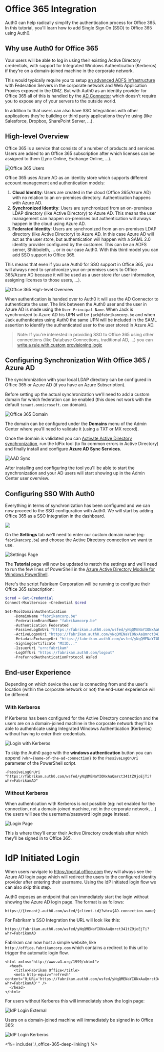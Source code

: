 # Office 365 Integration

Auth0 can help radically simplify the authentication process for Office 365. In this tutorial, you'll learn how to add Single Sign On (SSO) to Office 365 using Auth0. 

## Why use Auth0 for Office 365

Your users will be able to log in using their existing Active Directory credentials, with support for Integrated Windows Authentication (Kerberos) if they're on a domain-joined machine in the corporate network. 

This would typically require you to setup [an advanced ADFS infrastructure](https://msdn.microsoft.com/en-us/library/azure/dn151324.aspx) with Federation Servers in the corporate network and Web Application Proxies exposed in the DMZ. But with Auth0 as an identity provider for Office 365 all of this is handled by the [AD Connector](/connector/overview) which doesn't require you to expose any of your servers to the outside world.

In addition to that users can also have SSO Integrations with other applications they're building or third party applications they're using (like Salesforce, Dropbox, SharePoint Server, ...).

## High-level Overview

Office 365 is a service that consists of a number of products and services. Users are added to an Office 365 subscription after which licenses can be assigned to them (Lync Online, Exchange Online, ...). 

![Office 365 Users](/media/articles/integrations/office-365/office-365-users-overview.png)

Office 365 uses Azure AD as an identity store which supports different account management and authentication models:

1. **Cloud Identity**: Users are created in the cloud (Office 365/Azure AD) with no relation to an on-premises directory. Authentication happens with Azure AD.
2. **Synchronized Identity**: Users are synchronized from an on-premises LDAP directory (like Active Directory) to Azure AD. This means the user management can happen on-premises but authentication will always happen in the cloud using Azure AD.
3. **Federated Identity**: Users are synchronized from an on-premises LDAP directory (like Active Directory) to Azure AD. In this case Azure AD will act as the user store, but authentication will happen with a SAML 2.0 identity provider configured by the customer. This can be an ADFS server, Shibboleth, ... or in our case Auth0. With this third model you can add SSO support to Office 365.

This means that even if you use Auth0 for SSO support in Office 365, you will always need to synchronize your on-premises users to Office 365/Azure AD because it will be used as a user store (for user information, assigning licenses to those users, ...).

![Office 365 High-level Overview](/media/articles/integrations/office-365/office-365-high-level-overview.png)

When authentication is handed over to Auth0 it will use the AD Connector to authenticate the user. The link between the Auth0 user and the user in Azure AD is made using the `User Principal Name`. When Jack is synchronized to Azure AD his UPN will be `jack@fabrikamcorp.be` and when Jack authenticates using Auth0 the same UPN will be included in the SAML assertion to identify the authenticated user to the user stored in Azure AD. 

> Note: If you're interested in providing SSO to Office 365 using other connections (like Database Connections, traditional AD, ...) you can [write a rule with custom provisioning logic](/integrations/office-365-custom-provisioning)

## Configuring Synchronization With Office 365 / Azure AD

The synchronization with your local LDAP directory can be configured in Office 365 or Azure AD (if you have an Azure Subscription). 

Before setting up the actual synchronization we'll need to add a custom domain for which federation can be enabled (this does not work with the default `tenant.onmicrosoft.com` domain).

![Office 365 Domain](/media/articles/integrations/office-365/office-365-domain.png)

The domain can be configured under the **Domains** menu of the Admin Center where you'll need to validate it (using a TXT or MX record). 

Once the domain is validated you can [Activate Active Directory synchronization](https://portal.office.com/Default.aspx#@/DirSync/DirectorySynchronization.aspx), run the IdFix tool (to fix common errors in Active Directory) and finally install and configure **Azure AD Sync Services**.

![AAD Sync](/media/articles/integrations/office-365/office-365-aad-sync.png)

After installing and configuring the tool you'll be able to start the synchronization and your AD users will start showing up in the Admin Center user overview. 

## Configuring SSO With Auth0

Everything in terms of synchronization has been configured and we can now proceed to the SSO configuration with Auth0. We will start by adding Office 365 as a SSO Integration in the dashboard.

![](/media/articles/integrations/office-365/office-365-SSO.png)

On the **Settings** tab we'll need to enter our custom domain name (eg: `fabrikamcorp.be`) and choose the Active Directory connection we want to use.

![Settings Page](/media/articles/integrations/office-365/office-365-settings-page.png)

The **Tutorial** page will now be updated to match the settings and we'll need to run the few lines of PowerShell in the [Azure Active Directory Module for Windows PowerShell](https://msdn.microsoft.com/en-us/library/azure/jj151815.aspx).

Here's the script Fabrikam Corporation will be running to configure their Office 365 subscription:

```powershell
$cred = Get-Credential
Connect-MsolService –Credential $cred

Set-MsolDomainAuthentication 
    -DomainName "fabrikamcorp.be" 
    -FederationBrandName "fabrikamcorp.be" 
    -Authentication Federated 
    -PassiveLogOnUri "https://fabrikam.auth0.com/wsfed/yNqQMENaYIONxAaQmrct341tZ9joEjTi" 
    -ActiveLogonUri "https://fabrikam.auth0.com/yNqQMENaYIONxAaQmrct341tZ9joEjTi/trust/usernamemixed?connection=FabrikamAD" 
    -MetadataExchangeUri "https://fabrikam.auth0.com/wsfed/yNqQMENaYIONxAaQmrct341tZ9joEjTi/FederationMetadata/2007-06/FederationMetadata.xml?connection=FabrikamAD" 
    -SigningCertificate "MIID..." 
    -IssuerUri "urn:fabrikam" 
    -LogOffUri "https://fabrikam.auth0.com/logout" 
    -PreferredAuthenticationProtocol WsFed
```

## End-user Experience

Depending on which device the user is connecting from and the user's location (within the corporate network or not) the end-user experience will be different.

### With Kerberos

If Kerberos has been configured for the Active Directory connection and the users are on a domain-joined machine in the corporate network they'll be able to authenticate using Integrated Windows Authentication (Kerberos) without having to enter their credentials.

![Login with Kerberos](/media/articles/integrations/office-365/office-365-login-kerberos.gif)

To skip the Auth0 page with the **windows authentication** button you can append `?whr={name-of-the-ad-connection}` to the `PassiveLogOnUri` parameter of the PowerShell script.

```
-PassiveLogOnUri "https://fabrikam.auth0.com/wsfed/yNqQMENaYIONxAaQmrct341tZ9joEjTi?whr=FabrikamAD" 
```

### Without Kerberos

When authentication with Kerberos is not possible (eg: not enabled for the connection, not a domain-joined machine, not in the corporate network, ...) the users will see the username/password login page instead.

![Login Page](/media/articles/integrations/office-365/office-365-login-page.png)

This is where they'll enter their Active Directory credentials after which they'll be signed in to Office 365.

# IdP Initiated Login

When users navigate to https://portal.office.com they will always see the Azure AD login page which will redirect the users to the configured identity provider after entering their username. Using the IdP initiated login flow we can also skip this step.

Auth0 exposes an endpoint that can immediately start the login without showing the Azure AD login page. The format is as follows:

`https://{tenant}.auth0.com/wsfed/{client-id}?whr={AD-connection-name}`

For Fabrikam's SSO Integration the URL will look like this:

`https://fabrikam.auth0.com/wsfed/yNqQMENaYIONxAaQmrct341tZ9joEjTi?whr=FabrikamAD`

Fabrikam can now host a simple website, like `http://office.fabrikamcorp.com` which contains a redirect to this url to trigger the automatic login flow.

```
<html xmlns="http://www.w3.org/1999/xhtml">    
  <head>      
    <title>Fabrikam Office</title>      
    <meta http-equiv="refresh" content="0;URL='https://fabrikam.auth0.com/wsfed/yNqQMENaYIONxAaQmrct341tZ9joEjTi?whr=FabrikamAD'" />    
  </head>
</html>  
```

For users without Kerberos this will immediately show the login page:

![IdP Login External](/media/articles/integrations/office-365/office-365-idp-login-external.gif)

Users on a domain-joined machine will immediately be signed in to Office 365:

![IdP Login Kerberos](/media/articles/integrations/office-365/office-365-idp-login-kerberos.gif)

<%= include('./_office-365-deep-linking') %>

